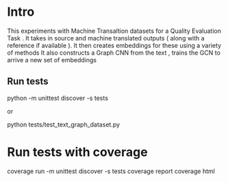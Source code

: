 
# Intro 

This experiments with Machine Transaltion datasets for a Quality Evaluation Task . 
It takes in source and machine translated outputs ( along with a reference if available ).
It then creates embeddings for these using a variety of methods 
It also constructs a Graph CNN from the text , trains the GCN to arrive a new set of embeddings

## Run tests
python -m unittest discover -s tests

or

python tests/test_text_graph_dataset.py

# Run tests with coverage
coverage run -m unittest discover -s tests
coverage report
coverage html